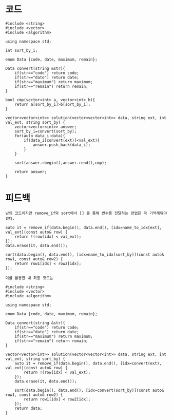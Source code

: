 # 코드

    #include <string>
    #include <vector>
    #include <algorithm>

    using namespace std;

    int sort_by_i;

    enum Data {code, date, maximum, remain};

    Data convert(string &str){
        if(str=="code") return code;
        if(str=="date") return date;
        if(str=="maximum") return maximum;
        if(str=="remain") return remain;
    }

    bool cmp(vector<int> a, vector<int> b){
        return a[sort_by_i]>b[sort_by_i];
    }

    vector<vector<int>> solution(vector<vector<int>> data, string ext, int val_ext, string sort_by) {
        vector<vector<int>> answer;
        sort_by_i=convert(sort_by);
        for(auto data_i:data){
            if(data_i[convert(ext)]<val_ext){
                answer.push_back(data_i);
            }
        }
        
        sort(answer.rbegin(),answer.rend(),cmp);
        
        return answer;
    }

# 피드백

    남의 코드이지만 remove_if와 sort에서 [] 을 통해 변수를 전달하는 방법은 꼭 기억해둬야겠다.

    auto it = remove_if(data.begin(), data.end(), [idx=name_to_idx[ext], val_ext](const auto& row) {
        return !(row[idx] < val_ext);
    });
    data.erase(it, data.end());

    sort(data.begin(), data.end(), [idx=name_to_idx[sort_by]](const auto& row1, const auto& row2) {
        return row1[idx] < row2[idx];
    });

    이를 활용한 내 최종 코드는

    #include <string>
    #include <vector>
    #include <algorithm>

    using namespace std;

    enum Data {code, date, maximum, remain};

    Data convert(string &str){
        if(str=="code") return code;
        if(str=="date") return date;
        if(str=="maximum") return maximum;
        if(str=="remain") return remain;
    }

    vector<vector<int>> solution(vector<vector<int>> data, string ext, int val_ext, string sort_by) {
        auto it = remove_if(data.begin(), data.end(), [idx=convert(ext), val_ext](const auto& row) {
            return !(row[idx] < val_ext);
        });
        data.erase(it, data.end());

        sort(data.begin(), data.end(), [idx=convert(sort_by)](const auto& row1, const auto& row2) {
            return row1[idx] < row2[idx];
        });
        return data;
    }